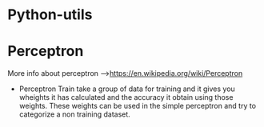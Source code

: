# Python-utils

# Perceptron
More info about perceptron -->https://en.wikipedia.org/wiki/Perceptron

* Perceptron Train take a group of data for training and it gives you wheights it has calculated and the accuracy it obtain using those weights. These weights can be used in the simple perceptron and try to categorize a non training dataset.
